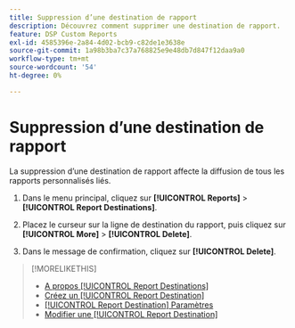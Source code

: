 ```yaml
---
title: Suppression d’une destination de rapport
description: Découvrez comment supprimer une destination de rapport.
feature: DSP Custom Reports
exl-id: 4585396e-2a84-4d02-bcb9-c82de1e3638e
source-git-commit: 1a98b3ba7c37a768825e9e48db7d847f12daa9a0
workflow-type: tm+mt
source-wordcount: '54'
ht-degree: 0%

---
```


# Suppression d’une destination de rapport

La suppression d’une destination de rapport affecte la diffusion de tous les rapports personnalisés liés.

1. Dans le menu principal, cliquez sur **[!UICONTROL Reports]** > **[!UICONTROL Report Destinations]**.

1. Placez le curseur sur la ligne de destination du rapport, puis cliquez sur **[!UICONTROL More]** > **[!UICONTROL Delete]**.

1. Dans le message de confirmation, cliquez sur **[!UICONTROL Delete]**.

>[!MORELIKETHIS]
>
>* [A propos [!UICONTROL Report Destinations]](/help/dsp/reports/report-destinations/report-destination-about.md)
>* [Créez un [!UICONTROL Report Destination]](/help/dsp/reports/report-destinations/report-destination-create.md)
>* [[!UICONTROL Report Destination] Paramètres](/help/dsp/reports/report-destinations/report-destination-settings.md)
>* [Modifier une [!UICONTROL Report Destination]](/help/dsp/reports/report-destinations/report-destination-edit.md)

